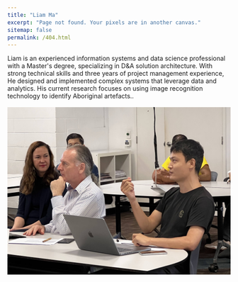 ```yaml
---
title: "Liam Ma"
excerpt: "Page not found. Your pixels are in another canvas."
sitemap: false
permalink: /404.html
---
```


Liam is an experienced information systems and data science professional with a Master's degree, specializing in D&A solution architecture. With strong technical skills and three years of project management experience, He designed and implemented complex systems that leverage data and analytics. His current research focuses on using image recognition technology to identify Aboriginal artefacts..
<br/><br/><img src='/images/IMG_0185.jpg'>
<script type="text/javascript">
  var GOOG_FIXURL_LANG = 'en';
  var GOOG_FIXURL_SITE = '{{ site.url }}'
</script>
<script type="text/javascript"
  src="//linkhelp.clients.google.com/tbproxy/lh/wm/fixurl.js">
</script>
